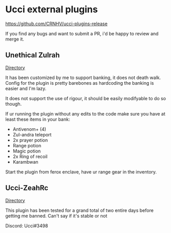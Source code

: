 # Ucci external plugins

https://github.com/CRNHV/ucci-plugins-release

If you find any bugs and want to submit a PR, i'd be happy to review and merge it.

## Unethical Zulrah

[Directory](/unethical-zulrah/)

It has been customized by me to support banking, it does not death walk.
Config for the plugin is pretty barebones as hardcoding the banking is easier and I'm lazy.

It does not support the use of rigour, it should be easily modifyable to do so though.

If ur running the plugin without any edits to the code make sure you have at least these items in your bank:

- Antivenom+ (4)
- Zul-andra teleport
- 2x prayer potion
- Range potion
- Magic potion
- 2x Ring of recoil
- Karambwan

Start the plugin from ferox enclave, have ur range gear in the inventory. 

## Ucci-ZeahRc

[Directory](/ucci-zeahrc/)

This plugin has been tested for a grand total of two entire days before getting me banned. 
Can't say if it's stable or not

Discord: Ucci#3498
